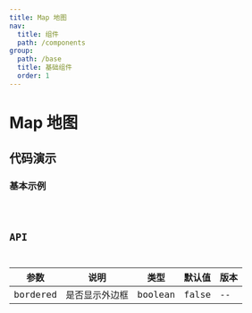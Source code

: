 ```yaml
---
title: Map 地图
nav:
  title: 组件
  path: /components
group:
  path: /base
  title: 基础组件
  order: 1
---
```


# Map 地图

## 代码演示

### 基本示例

<code src="./demo/demo-01.tsx" />

## API

| 参数     | 说明           | 类型    | 默认值 | 版本 |
| -------- | -------------- | ------- | ------ | ---- |
| bordered | 是否显示外边框 | boolean | false  | --   |
